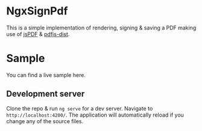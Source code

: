 # NgxSignPdf

This is a simple implementation of rendering, signing & saving a PDF making use of <a href="https://github.com/parallax/jsPDF">jsPDF</a> & <a href="https://github.com/mozilla/pdfjs-dist">pdfjs-dist</a>.

# Sample

You can find a live sample <a heref="https://vdiatsigkosdemos.z1.web.core.windows.net/ngx-sign-pdf">here</a>.

## Development server

Clone the repo & run `ng serve` for a dev server. Navigate to `http://localhost:4200/`. The application will automatically reload if you change any of the source files.
